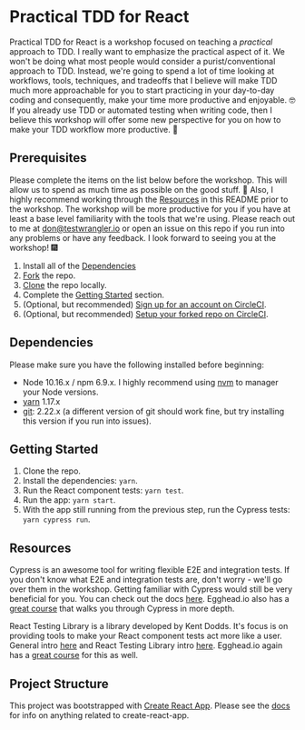 # Practical TDD for React 

Practical TDD for React is a workshop focused on teaching a _practical_ approach to TDD. I really want to emphasize the practical aspect of it. We won't be doing what most people would consider a purist/conventional approach to TDD. Instead, we're going to spend a lot of time looking at workflows, tools, techniques, and tradeoffs that I believe will make TDD much more approachable for you to start practicing in your day-to-day coding and consequently, make your time more productive and enjoyable. :nerd_face: If you already use TDD or automated testing when writing code, then I believe this workshop will offer some new perspective for you on how to make your TDD workflow more productive. :rocket:

## Prerequisites

Please complete the items on the list below before the workshop. This will allow us to spend as much time as possible on the good stuff. :pizza: Also, I highly recommend working through the [Resources](#Resources) in this README prior to the workshop. The workshop will be more productive for you if you have at least a base level familiarity with the tools that we're using. Please reach out to me at don@testwrangler.io or open an issue on this repo if you run into any problems or have any feedback. I look forward to seeing you at the workshop! :fireworks:

1. Install all of the [Dependencies](#dependencies)
2. [Fork](https://guides.github.com/activities/forking/) the repo.
3. [Clone](https://help.github.com/en/articles/cloning-a-repository) the repo locally.
4. Complete the [Getting Started](#getting-started) section.
5. (Optional, but recommended) [Sign up for an account on CircleCI](https://circleci.com/).
6. (Optional, but recommended) [Setup your forked repo on CircleCI](https://circleci.com/docs/2.0/getting-started/).

## Dependencies

Please make sure you have the following installed before beginning:

- Node 10.16.x / npm 6.9.x. I highly recommend using [nvm](https://github.com/nvm-sh/nvm) to manager your Node versions.
- [yarn](https://yarnpkg.com/en/) 1.17.x
- [git](https://git-scm.com/): 2.22.x (a different version of git should work fine, but try installing this version if you run into issues).

## Getting Started

1. Clone the repo.
2. Install the dependencies: `yarn`.
3. Run the React component tests: `yarn test`.
4. Run the app: `yarn start`.
5. With the app still running from the previous step, run the Cypress tests: `yarn cypress run`.

## Resources

Cypress is an awesome tool for writing flexible E2E and integration tests. If you don't know what E2E and integration tests are, don't worry - we'll go over them in the workshop. Getting familiar with Cypress would still be very beneficial for you. You can check out the docs [here](https://docs.cypress.io/guides/overview/why-cypress.html#In-a-nutshell). Egghead.io also has a [great course](https://egghead.io/courses/test-production-ready-apps-with-cypress) that walks you through Cypress in more depth.

React Testing Library is a library developed by Kent Dodds. It's focus is on providing tools to make your React component tests act more like a user. General intro [here](https://testing-library.com/docs/intro) and React Testing Library intro [here](https://testing-library.com/docs/react-testing-library/intro). Egghead.io again has a [great course](https://egghead.io/lessons/react-confidently-ship-production-react-apps) for this as well.

## Project Structure

This project was bootstrapped with [Create React App](https://github.com/facebook/create-react-app). Please see the [docs](https://facebook.github.io/create-react-app/docs) for info on anything related to create-react-app.
